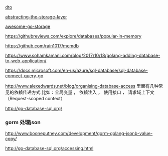 [dto](https://medium.com/@houyubing24/model-to-dto-mapper-my-first-experience-with-go-reflect-6cc68ccb4354)

[abstracting-the-storage-layer](http://www.golangdevops.com/2017/09/05/abstracting-the-storage-layer/)


[awesome-go-storage](https://github.com/gostor/awesome-go-storage)

https://githubreviews.com/explore/databases/popular-in-memory

https://github.com/rain1017/memdb

https://www.sohamkamani.com/blog/2017/10/18/golang-adding-database-to-web-application/

https://docs.microsoft.com/en-us/azure/sql-database/sql-database-connect-query-go

http://www.alexedwards.net/blog/organising-database-access
里面有几种常见的依赖传递方式 
比如：全局变量 ， 依赖注入 ， 使用接口 ， 请求域上下文（Request-scoped context）

http://go-database-sql.org/

### gorm 处理json
http://www.booneputney.com/development/gorm-golang-jsonb-value-copy/

http://go-database-sql.org/accessing.html